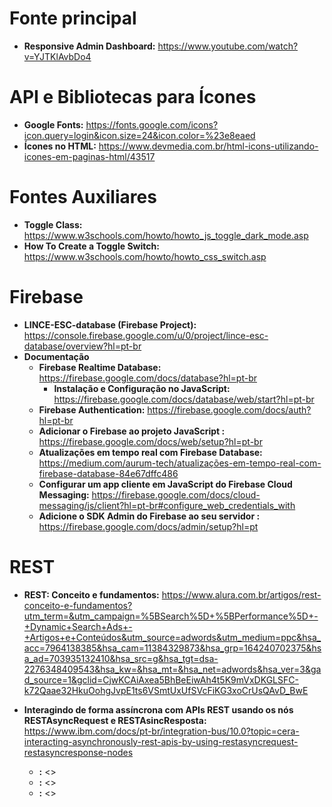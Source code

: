 # Fonte principal
- **Responsive Admin Dashboard:** <https://www.youtube.com/watch?v=YJTKlAvbDo4>

# API e Bibliotecas para Ícones
- **Google Fonts:** <https://fonts.google.com/icons?icon.query=login&icon.size=24&icon.color=%23e8eaed>
- **Ícones no HTML:** <https://www.devmedia.com.br/html-icons-utilizando-icones-em-paginas-html/43517>

# Fontes Auxiliares
- **Toggle Class:** <https://www.w3schools.com/howto/howto_js_toggle_dark_mode.asp>
- **How To Create a Toggle Switch:** <https://www.w3schools.com/howto/howto_css_switch.asp>

# Firebase
- **LINCE-ESC-database (Firebase Project):** <https://console.firebase.google.com/u/0/project/lince-esc-database/overview?hl=pt-br>
- **Documentação**
  - **Firebase Realtime Database:** <https://firebase.google.com/docs/database?hl=pt-br>
    - **Instalação e Configuração no JavaScript:** <https://firebase.google.com/docs/database/web/start?hl=pt-br>
  - **Firebase Authentication:** <https://firebase.google.com/docs/auth?hl=pt-br>
  - **Adicionar o Firebase ao projeto JavaScript :** <https://firebase.google.com/docs/web/setup?hl=pt-br>
  - **Atualizações em tempo real com Firebase Database:** <https://medium.com/aurum-tech/atualizações-em-tempo-real-com-firebase-database-84e67dffc486>
  - **Configurar um app cliente em JavaScript do Firebase Cloud Messaging:** <https://firebase.google.com/docs/cloud-messaging/js/client?hl=pt-br#configure_web_credentials_with>
  - **Adicione o SDK Admin do Firebase ao seu servidor :** <https://firebase.google.com/docs/admin/setup?hl=pt>

# REST
- **REST: Conceito e fundamentos:** <https://www.alura.com.br/artigos/rest-conceito-e-fundamentos?utm_term=&utm_campaign=%5BSearch%5D+%5BPerformance%5D+-+Dynamic+Search+Ads+-+Artigos+e+Conteúdos&utm_source=adwords&utm_medium=ppc&hsa_acc=7964138385&hsa_cam=11384329873&hsa_grp=164240702375&hsa_ad=703935132410&hsa_src=g&hsa_tgt=dsa-2276348409543&hsa_kw=&hsa_mt=&hsa_net=adwords&hsa_ver=3&gad_source=1&gclid=CjwKCAiAxea5BhBeEiwAh4t5K9mVxDKGLSFC-k72Qaae32HkuOohgJvpE1ts6VSmtUxUfSVcFiKG3xoCrUsQAvD_BwE>
- **Interagindo de forma assíncrona com APIs REST usando os nós RESTAsyncRequest e RESTAsincResposta:** <https://www.ibm.com/docs/pt-br/integration-bus/10.0?topic=cera-interacting-asynchronously-rest-apis-by-using-restasyncrequest-restasyncresponse-nodes>



  - **:** <>
  - **:** <>
  - **:** <>
